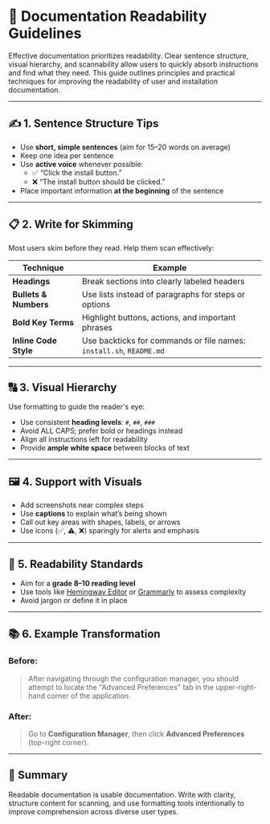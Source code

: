 # 📝 Documentation Readability Guidelines

Effective documentation prioritizes readability. Clear sentence structure, visual hierarchy, and scannability allow users to quickly absorb instructions and find what they need. This guide outlines principles and practical techniques for improving the readability of user and installation documentation.

---

## ✍️ 1. Sentence Structure Tips

- Use **short, simple sentences** (aim for 15–20 words on average)
- Keep one idea per sentence
- Use **active voice** whenever possible:
  - ✅ “Click the install button.”
  - ❌ “The install button should be clicked.”
- Place important information **at the beginning** of the sentence

---

## 📋 2. Write for Skimming

Most users skim before they read. Help them scan effectively:

| Technique | Example |
|-----------|---------|
| **Headings** | Break sections into clearly labeled headers |
| **Bullets & Numbers** | Use lists instead of paragraphs for steps or options |
| **Bold Key Terms** | Highlight buttons, actions, and important phrases |
| **Inline Code Style** | Use backticks for commands or file names: `install.sh`, `README.md` |

---

## 🔠 3. Visual Hierarchy

Use formatting to guide the reader's eye:

- Use consistent **heading levels**: `#`, `##`, `###`  
- Avoid ALL CAPS; prefer bold or headings instead  
- Align all instructions left for readability  
- Provide **ample white space** between blocks of text  

---

## 🖼️ 4. Support with Visuals

- Add screenshots near complex steps  
- Use **captions** to explain what’s being shown  
- Call out key areas with shapes, labels, or arrows  
- Use icons (✅, ⚠️, ❌) sparingly for alerts and emphasis  

---

## 📏 5. Readability Standards

- Aim for a **grade 8–10 reading level**  
- Use tools like [Hemingway Editor](https://hemingwayapp.com/) or [Grammarly](https://www.grammarly.com/) to assess complexity  
- Avoid jargon or define it in place

---

## 📚 6. Example Transformation

### Before:
> After navigating through the configuration manager, you should attempt to locate the "Advanced Preferences" tab in the upper-right-hand corner of the application.

### After:
> Go to **Configuration Manager**, then click **Advanced Preferences** (top-right corner).

---

## 📌 Summary

Readable documentation is usable documentation. Write with clarity, structure content for scanning, and use formatting tools intentionally to improve comprehension across diverse user types.

